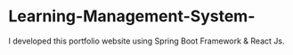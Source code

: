 # Learning-Management-System-
I developed this portfolio website using Spring Boot Framework &amp; React Js.
